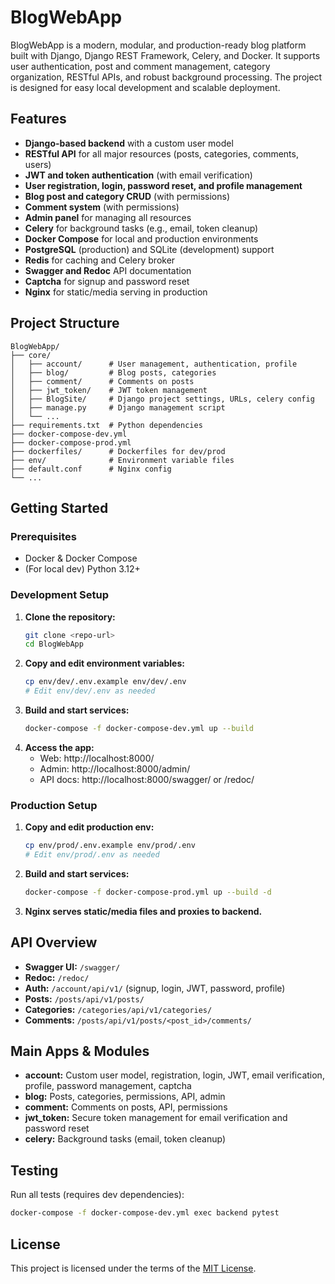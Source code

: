 
# BlogWebApp

BlogWebApp is a modern, modular, and production-ready blog platform built with Django, Django REST Framework, Celery, and Docker. It supports user authentication, post and comment management, category organization, RESTful APIs, and robust background processing. The project is designed for easy local development and scalable deployment.

## Features

- **Django-based backend** with a custom user model
- **RESTful API** for all major resources (posts, categories, comments, users)
- **JWT and token authentication** (with email verification)
- **User registration, login, password reset, and profile management**
- **Blog post and category CRUD** (with permissions)
- **Comment system** (with permissions)
- **Admin panel** for managing all resources
- **Celery** for background tasks (e.g., email, token cleanup)
- **Docker Compose** for local and production environments
- **PostgreSQL** (production) and SQLite (development) support
- **Redis** for caching and Celery broker
- **Swagger and Redoc** API documentation
- **Captcha** for signup and password reset
- **Nginx** for static/media serving in production

## Project Structure

```
BlogWebApp/
├── core/
│   ├── account/      # User management, authentication, profile
│   ├── blog/         # Blog posts, categories
│   ├── comment/      # Comments on posts
│   ├── jwt_token/    # JWT token management
│   ├── BlogSite/     # Django project settings, URLs, celery config
│   ├── manage.py     # Django management script
│   └── ...
├── requirements.txt  # Python dependencies
├── docker-compose-dev.yml
├── docker-compose-prod.yml
├── dockerfiles/      # Dockerfiles for dev/prod
├── env/              # Environment variable files
├── default.conf      # Nginx config
└── ...
```

## Getting Started

### Prerequisites
- Docker & Docker Compose
- (For local dev) Python 3.12+

### Development Setup
1. **Clone the repository:**
   ```sh
   git clone <repo-url>
   cd BlogWebApp
   ```
2. **Copy and edit environment variables:**
   ```sh
   cp env/dev/.env.example env/dev/.env
   # Edit env/dev/.env as needed
   ```
3. **Build and start services:**
   ```sh
   docker-compose -f docker-compose-dev.yml up --build
   ```
4. **Access the app:**
   - Web: http://localhost:8000/
   - Admin: http://localhost:8000/admin/
   - API docs: http://localhost:8000/swagger/ or /redoc/

### Production Setup
1. **Copy and edit production env:**
   ```sh
   cp env/prod/.env.example env/prod/.env
   # Edit env/prod/.env as needed
   ```
2. **Build and start services:**
   ```sh
   docker-compose -f docker-compose-prod.yml up --build -d
   ```
3. **Nginx serves static/media files and proxies to backend.**

## API Overview

- **Swagger UI:** `/swagger/`
- **Redoc:** `/redoc/`
- **Auth:** `/account/api/v1/` (signup, login, JWT, password, profile)
- **Posts:** `/posts/api/v1/posts/`
- **Categories:** `/categories/api/v1/categories/`
- **Comments:** `/posts/api/v1/posts/<post_id>/comments/`

## Main Apps & Modules

- **account:** Custom user model, registration, login, JWT, email verification, profile, password management, captcha
- **blog:** Posts, categories, permissions, API, admin
- **comment:** Comments on posts, API, permissions
- **jwt_token:** Secure token management for email verification and password reset
- **celery:** Background tasks (email, token cleanup)

## Testing

Run all tests (requires dev dependencies):
```sh
docker-compose -f docker-compose-dev.yml exec backend pytest
```

## License

This project is licensed under the terms of the [MIT License](./LICENSE).